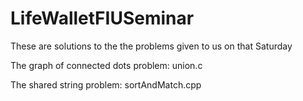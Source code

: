 # LifeWalletFIUSeminar
These are solutions to the the problems given to us on that Saturday

The graph of connected dots problem: union.c

The shared string problem: sortAndMatch.cpp
